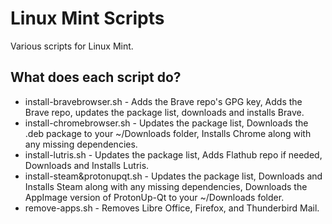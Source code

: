 # Linux Mint Scripts
Various scripts for Linux Mint.

## What does each script do?
- install-bravebrowser.sh - Adds the Brave repo's GPG key, Adds the Brave repo, updates the package list, downloads and installs Brave. 
- install-chromebrowser.sh - Updates the package list, Downloads the .deb package to your ~/Downloads folder, Installs Chrome along with any missing dependencies.
- install-lutris.sh - Updates the package list, Adds Flathub repo if needed, Downloads and Installs Lutris.
- install-steam&protonupqt.sh - Updates the package list, Downloads and Installs Steam along with any missing dependencies, Downloads the AppImage version of ProtonUp-Qt to your ~/Downloads folder.
- remove-apps.sh - Removes Libre Office, Firefox, and Thunderbird Mail.
